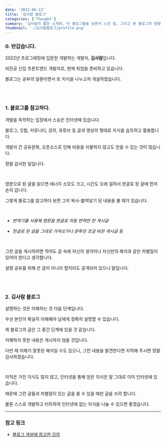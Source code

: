 ```yaml
---
date: '2022-08-13'
title: '김사람 블로그'
categories: ['Thought']
summary: '김사람의 짧은 소개와, 타 블로그들을 보면서 느낀 점, 그리고 본 블로그의 방향'
thumbnail: './김사람블로그/profile.png'
---
```


### 0. 반갑습니다.

2022년 프로그래밍에 입문한 개발하는 개발자, **김사람**입니다.

비전공 신입 프론트엔드 개발자로, 현재 취업을 준비하고 있습니다.

블로그는 공부의 일환이면서 또 지식을 나누고자 개설하였습니다.

<br><br>

### 1. 블로그를 참고하다.

개발을 독학하는 입장에서 스승은 인터넷에 있습니다.

블로그, 깃헙, 커뮤니티, 강의, 유튜브 등 글과 영상의 형태로 지식을 습득하고 활용합니다.

개발자 간 공유문화, 오픈소스로 인해 비용을 지불하지 않고도 얻을 수 있는 것이 많습니다.

정말 감사한 일입니다.

<br>

영문으로 된 글을 읽으면 에너지 소모도 크고, 시간도 오래 걸려서 한글로 된 글에 먼저 손이 갑니다.

그렇게 블로그를 참고하다 보면 그저 복사-붙여넣기 된 내용을 볼 때가 있습니다.

<br>

- _번역기를 사용해 영문을 한글로 자동 번역만 한 게시글_

- _한글로 된 글을 그대로 가져오거나 문투만 조금 바꾼 게시글 등_

<br>

그런 글을 게시하려면 적어도 글 속에 자신의 생각이나 자신만의 해석과 같은 차별점이 있어야 한다고 생각합니다.

설령 공유를 위해 쓴 글이 아니라 할지라도 공개되어 있으니 말입니다.

<br><br>

### 2. 김사람 블로그

설명하는 것은 이해하는 것 다음 단계입니다.

우선 본인이 확실히 이해해야 남에게 정확히 설명할 수 있습니다.

제 블로그의 글은 그 중간 단계에 있을 것 같습니다.

이해하지 못한 내용은 게시하지 않을 것입니다.

다만 제 이해가 잘못된 해석일 수도 있으니, 그런 내용을 발견한다면 지적해 주시면 정말 감사하겠습니다.

<br>

아직은 가진 지식도 많지 않고, 인터넷을 통해 얻은 지식은 말 그대로 이미 인터넷에 있습니다.

때문에 그런 글들과 차별점이 있는 글을 쓸 수 있을 때만 글을 쓰려 합니다.

물론 스스로 개발하고 터득하여 인터넷에 없는 지식을 나눌 수 있으면 좋겠습니다.

---

### 참고 링크

- [블로그 개설에 참고한 강의](https://www.inflearn.com/course/gatsby-%EA%B8%B0%EC%88%A0%EB%B8%94%EB%A1%9C%EA%B7%B8/dashboard)
